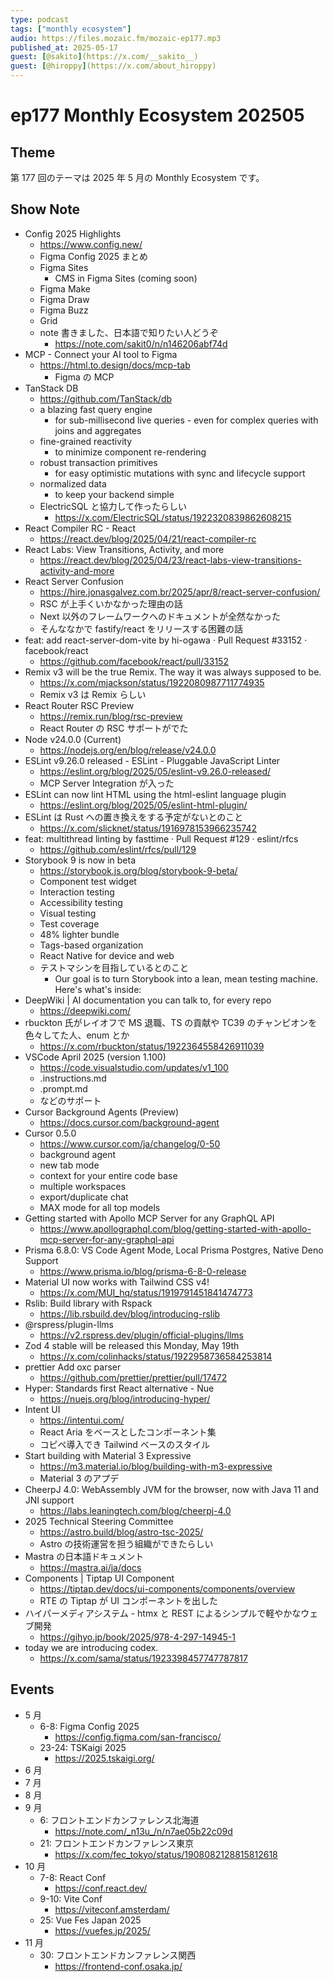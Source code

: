 ```yaml
---
type: podcast
tags: ["monthly ecosystem"]
audio: https://files.mozaic.fm/mozaic-ep177.mp3
published_at: 2025-05-17
guest: [@sakito](https://x.com/__sakito__)
guest: [@hiroppy](https://x.com/about_hiroppy)
---
```


# ep177 Monthly Ecosystem 202505

## Theme

第 177 回のテーマは 2025 年 5 月の Monthly Ecosystem です。

## Show Note

- Config 2025 Highlights
  - https://www.config.new/
  - Figma Config 2025 まとめ
  - Figma Sites
    - CMS in Figma Sites (coming soon)
  - Figma Make
  - Figma Draw
  - Figma Buzz
  - Grid
  - note 書きました、日本語で知りたい人どうぞ
    - https://note.com/sakit0/n/n146206abf74d
- MCP - Connect your AI tool to Figma
  - https://html.to.design/docs/mcp-tab
    - Figma の MCP
- TanStack DB
  - https://github.com/TanStack/db
  - a blazing fast query engine
    - for sub-millisecond live queries - even for complex queries with joins and aggregates
  - fine-grained reactivity
    - to minimize component re-rendering
  - robust transaction primitives
    - for easy optimistic mutations with sync and lifecycle support
  - normalized data
    - to keep your backend simple
  - ElectricSQL と協力して作ったらしい
    - https://x.com/ElectricSQL/status/1922320839862608215
- React Compiler RC - React
  - https://react.dev/blog/2025/04/21/react-compiler-rc
- React Labs: View Transitions, Activity, and more
  - https://react.dev/blog/2025/04/23/react-labs-view-transitions-activity-and-more
- React Server Confusion
  - https://hire.jonasgalvez.com.br/2025/apr/8/react-server-confusion/
  - RSC が上手くいかなかった理由の話
  - Next 以外のフレームワークへのドキュメントが全然なかった
  - そんななかで fastify/react をリリースする困難の話
- feat: add react-server-dom-vite by hi-ogawa · Pull Request #33152 · facebook/react
  - https://github.com/facebook/react/pull/33152
- Remix v3 will be the true Remix. The way it was always supposed to be.
  - https://x.com/mjackson/status/1922080987711774935
  - Remix v3 は Remix らしい
- React Router RSC Preview
  - https://remix.run/blog/rsc-preview
  - React Router の RSC サポートがでた
- Node v24.0.0 (Current)
  - https://nodejs.org/en/blog/release/v24.0.0
- ESLint v9.26.0 released - ESLint - Pluggable JavaScript Linter
  - https://eslint.org/blog/2025/05/eslint-v9.26.0-released/
  - MCP Server Integration が入った
- ESLint can now lint HTML using the html-eslint language plugin
  - https://eslint.org/blog/2025/05/eslint-html-plugin/
- ESLint は Rust への置き換えをする予定がないとのこと
  - https://x.com/slicknet/status/1916978153966235742
- feat: multithread linting by fasttime · Pull Request #129 · eslint/rfcs
  - https://github.com/eslint/rfcs/pull/129
- Storybook 9 is now in beta
  - https://storybook.js.org/blog/storybook-9-beta/
  - Component test widget
  - Interaction testing
  - Accessibility testing
  - Visual testing
  - Test coverage
  - 48% lighter bundle
  - Tags-based organization
  - React Native for device and web
  - テストマシンを目指しているとのこと
    - Our goal is to turn Storybook into a lean, mean testing machine. Here's what's inside:
- DeepWiki | AI documentation you can talk to, for every repo
  - https://deepwiki.com/
- rbuckton 氏がレイオフで MS 退職、TS の貢献や TC39 のチャンピオンを色々してた人、enum とか
  - https://x.com/rbuckton/status/1922364558426911039
- VSCode April 2025 (version 1.100)
  - https://code.visualstudio.com/updates/v1_100
  - .instructions.md
  - .prompt.md
  - などのサポート
- Cursor Background Agents (Preview)
  - https://docs.cursor.com/background-agent
- Cursor 0.5.0
  - https://www.cursor.com/ja/changelog/0-50
  - background agent
  - new tab mode
  - context for your entire code base
  - multiple workspaces
  - export/duplicate chat
  - MAX mode for all top models
- Getting started with Apollo MCP Server for any GraphQL API
  - https://www.apollographql.com/blog/getting-started-with-apollo-mcp-server-for-any-graphql-api
- Prisma 6.8.0: VS Code Agent Mode, Local Prisma Postgres, Native Deno Support
  - https://www.prisma.io/blog/prisma-6-8-0-release
- Material UI now works with Tailwind CSS v4!
  - https://x.com/MUI_hq/status/1919791451841474773
- Rslib: Build library with Rspack
  - https://lib.rsbuild.dev/blog/introducing-rslib
- @rspress/plugin-llms
  - https://v2.rspress.dev/plugin/official-plugins/llms
- Zod 4 stable will be released this Monday, May 19th
  - https://x.com/colinhacks/status/1922958736584253814
- prettier Add oxc parser
  - https://github.com/prettier/prettier/pull/17472
- Hyper: Standards first React alternative - Nue
  - https://nuejs.org/blog/introducing-hyper/
- Intent UI
  - https://intentui.com/
  - React Aria をベースとしたコンポーネント集
  - コピペ導入でき Tailwind ベースのスタイル
- Start building with Material 3 Expressive
  - https://m3.material.io/blog/building-with-m3-expressive
  - Material 3 のアプデ
- CheerpJ 4.0: WebAssembly JVM for the browser, now with Java 11 and JNI support
  - https://labs.leaningtech.com/blog/cheerpj-4.0
- 2025 Technical Steering Committee
  - https://astro.build/blog/astro-tsc-2025/
  - Astro の技術運営を担う組織ができたらしい
- Mastra の日本語ドキュメント
  - https://mastra.ai/ja/docs
- Components | Tiptap UI Component
  - https://tiptap.dev/docs/ui-components/components/overview
  - RTE の Tiptap が UI コンポーネントを出した
- ハイパーメディアシステム - htmx と REST によるシンプルで軽やかなウェブ開発
  - https://gihyo.jp/book/2025/978-4-297-14945-1
- today we are introducing codex.
  - https://x.com/sama/status/1923398457747787817

## Events

- 5 月
  - 6-8: Figma Config 2025
    - https://config.figma.com/san-francisco/
  - 23-24: TSKaigi 2025
    - https://2025.tskaigi.org/
- 6 月
- 7 月
- 8 月
- 9 月
  - 6: フロントエンドカンファレンス北海道
    - https://note.com/_n13u_/n/n7ae05b22c09d
  - 21: フロントエンドカンファレンス東京
    - https://x.com/fec_tokyo/status/1908082128815812618
- 10 月
  - 7-8: React Conf
    - https://conf.react.dev/
  - 9-10: Vite Conf
    - https://viteconf.amsterdam/
  - 25: Vue Fes Japan 2025
    - https://vuefes.jp/2025/
- 11 月
  - 30: フロントエンドカンファレンス関西
    - https://frontend-conf.osaka.jp/
